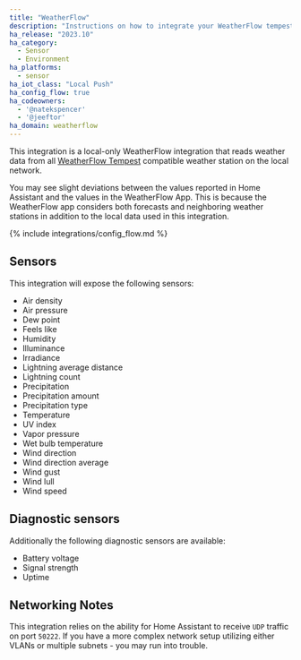 ```yaml
---
title: "WeatherFlow"
description: "Instructions on how to integrate your WeatherFlow tempest into Home Assistant."
ha_release: "2023.10"
ha_category: 
  - Sensor
  - Environment
ha_platforms:
  - sensor
ha_iot_class: "Local Push"
ha_config_flow: true
ha_codeowners:
  - '@natekspencer'
  - '@jeeftor'
ha_domain: weatherflow
---
```


This integration is a local-only WeatherFlow integration that reads weather data from all [WeatherFlow Tempest](https://weatherflow.com/tempest-weather-system/) compatible weather station on the local network.

<div class='note'>
You may see slight deviations between the values reported in Home Assistant and the values in the WeatherFlow App. This is because the WeatherFlow app considers both forecasts and neighboring weather stations in addition to the local data used in this integration.
</div>

{% include integrations/config_flow.md %}

## Sensors

This integration will expose the following sensors:

- Air density
- Air pressure
- Dew point
- Feels like
- Humidity
- Illuminance
- Irradiance
- Lightning average distance
- Lightning count
- Precipitation
- Precipitation amount
- Precipitation type
- Temperature
- UV index
- Vapor pressure
- Wet bulb temperature
- Wind direction
- Wind direction average
- Wind gust
- Wind lull
- Wind speed

## Diagnostic sensors

Additionally the following diagnostic sensors are available:

- Battery voltage
- Signal strength
- Uptime

## Networking Notes

This integration relies on the ability for Home Assistant to receive `UDP` traffic on port `50222`. If you have a more complex network setup utilizing either VLANs or multiple subnets - you may run into trouble.
